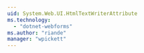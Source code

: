 ```yaml
---
uid: System.Web.UI.HtmlTextWriterAttribute
ms.technology: 
  - "dotnet-webforms"
ms.author: "riande"
manager: "wpickett"
---
```

